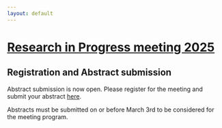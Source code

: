 ```yaml
---
layout: default
---
```

# [Research in Progress meeting 2025](./RiP_2025.html)
## Registration and Abstract submission

Abstract submission is now open. Please register for the meeting and submit your abstract <a href="https://min2022.org/mineral-physics-group-research-in-progress-2025/">here</a>. 

Abstracts must be submitted on or before March 3rd to be considered for the meeting program.
